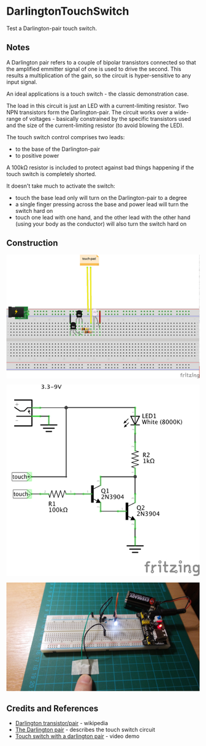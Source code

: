 # DarlingtonTouchSwitch

Test a Darlington-pair touch switch.

## Notes

A Darlington pair refers to a couple of bipolar transistors connected so that the amplified emmitter signal of one is used to drive the second. This results a multiplication of the gain, so the circuit is hyper-sensitive to any input signal.

An ideal applications is a touch switch - the classic demonstration case.

The load in this circuit is just an LED with a current-limiting resistor.
Two NPN transistors form the Darlington-pair.
The circuit works over a wide-range of voltages - basically constrained by the specific transistors used
and the size of the current-limiting resistor (to avoid blowing the LED).

The touch switch control comprises two leads:
* to the base of the Darlington-pair
* to positive power

A 100kΩ resistor is included to protect against bad things happening if the touch switch is completely shorted.

It doesn't take much to activate the switch:
* touch the base lead only will turn on the Darlington-pair to a degree
* a single finger pressing across the base and power lead will turn the switch hard on
* touch one lead with one hand, and the other lead with the other hand (using your body as the conductor) will also turn the switch hard on


## Construction

![Breadboard](./assets/DarlingtonTouchSwitch_bb.jpg?raw=true)

![The Schematic](./assets/DarlingtonTouchSwitch_schematic.jpg?raw=true)

![The Build](./assets/DarlingtonTouchSwitch_build.jpg?raw=true)

## Credits and References
* [Darlington transistor/pair](https://en.wikipedia.org/wiki/Darlington_transistor) - wikipedia
* [The Darlington pair](http://www.pcbheaven.com/userpages/basic_transistor_circuits/) - describes the touch switch circuit
* [Touch switch with a darlington pair](https://youtu.be/XArtEkeSkt4) - video demo
